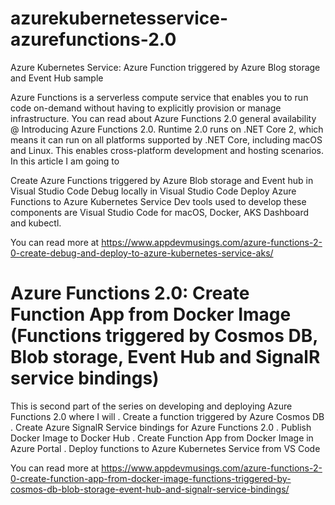 # azurekubernetesservice-azurefunctions-2.0
Azure Kubernetes Service: Azure Function triggered by Azure Blog storage and Event Hub sample

Azure Functions is a serverless compute service that enables you to run code on-demand without having to explicitly provision or manage infrastructure. You can read about Azure Functions 2.0 general availability @ Introducing Azure Functions 2.0.  Runtime 2.0 runs on .NET Core 2, which means it can run on all platforms supported by .NET Core, including macOS and Linux. This enables cross-platform development and hosting scenarios. In this article I am going to

Create Azure Functions triggered by Azure Blob storage and Event hub in Visual Studio Code
Debug locally in Visual Studio Code
Deploy Azure Functions to Azure Kubernetes Service
Dev tools used to develop these components are Visual Studio Code for macOS, Docker, AKS Dashboard and kubectl.

You can read more at https://www.appdevmusings.com/azure-functions-2-0-create-debug-and-deploy-to-azure-kubernetes-service-aks/


# Azure Functions 2.0: Create Function App from Docker Image (Functions triggered by Cosmos DB, Blob storage, Event Hub and SignalR service bindings)
This is second part of the series on developing and deploying Azure Functions 2.0 where I will
. Create a function triggered by Azure Cosmos DB
. Create Azure SignalR Service bindings for Azure Functions 2.0
. Publish Docker Image to Docker Hub
. Create Function App from Docker Image in Azure Portal
. Deploy functions to Azure Kubernetes Service from VS Code

You can read more at https://www.appdevmusings.com/azure-functions-2-0-create-function-app-from-docker-image-functions-triggered-by-cosmos-db-blob-storage-event-hub-and-signalr-service-bindings/
